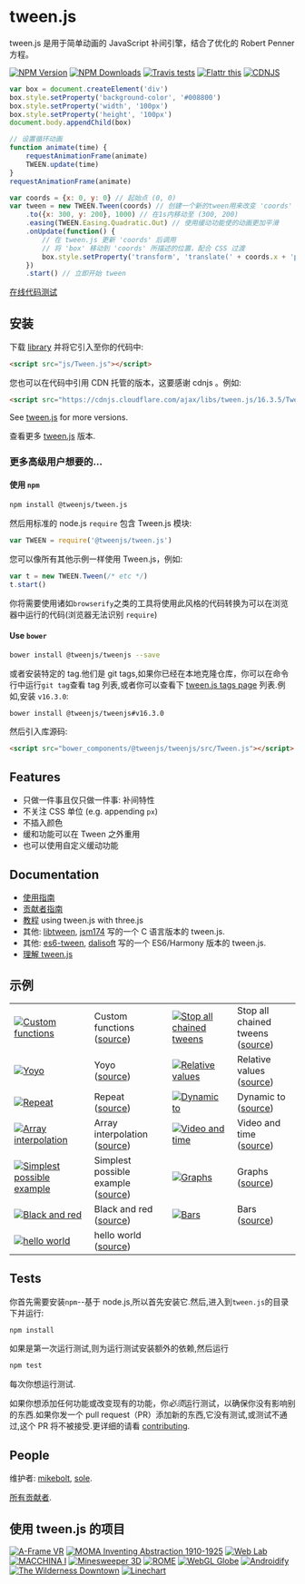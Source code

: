 # tween.js

tween.js 是用于简单动画的 JavaScript 补间引擎，结合了优化的 Robert Penner 方程。

[![NPM Version][npm-image]][npm-url]
[![NPM Downloads][downloads-image]][downloads-url]
[![Travis tests][travis-image]][travis-url]
[![Flattr this][flattr-image]][flattr-url]
[![CDNJS][cdnjs-image]][cdnjs-url]

```javascript
var box = document.createElement('div')
box.style.setProperty('background-color', '#008800')
box.style.setProperty('width', '100px')
box.style.setProperty('height', '100px')
document.body.appendChild(box)

// 设置循环动画
function animate(time) {
	requestAnimationFrame(animate)
	TWEEN.update(time)
}
requestAnimationFrame(animate)

var coords = {x: 0, y: 0} // 起始点 (0, 0)
var tween = new TWEEN.Tween(coords) // 创建一个新的tween用来改变 'coords'
	.to({x: 300, y: 200}, 1000) // 在1s内移动至 (300, 200)
	.easing(TWEEN.Easing.Quadratic.Out) // 使用缓动功能使的动画更加平滑
	.onUpdate(function() {
		// 在 tween.js 更新 'coords' 后调用
		// 将 'box' 移动到 'coords' 所描述的位置，配合 CSS 过渡
		box.style.setProperty('transform', 'translate(' + coords.x + 'px, ' + coords.y + 'px)')
	})
	.start() // 立即开始 tween
```

[在线代码测试](https://codepen.io/mikebolt/pen/zzzvZg)

## 安装

下载 [library](https://raw.githubusercontent.com/tweenjs/tween.js/master/src/Tween.js) 并将它引入至你的代码中:

```html
<script src="js/Tween.js"></script>
```

您也可以在代码中引用 CDN 托管的版本，这要感谢 cdnjs 。例如:

```html
<script src="https://cdnjs.cloudflare.com/ajax/libs/tween.js/16.3.5/Tween.min.js"></script>
```

See [tween.js](https://cdnjs.com/libraries/tween.js/) for more versions.

查看更多 [tween.js](https://cdnjs.com/libraries/tween.js/) 版本.

### 更多高级用户想要的...

#### 使用 `npm`

```bash
npm install @tweenjs/tween.js
```

然后用标准的 node.js `require` 包含 Tween.js 模块:

```javascript
var TWEEN = require('@tweenjs/tween.js')
```

您可以像所有其他示例一样使用 Tween.js，例如:

```javascript
var t = new TWEEN.Tween(/* etc */)
t.start()
```

你将需要使用诸如`browserify`之类的工具将使用此风格的代码转换为可以在浏览器中运行的代码(浏览器无法识别 `require`)

#### Use `bower`

```bash
bower install @tweenjs/tweenjs --save
```

或者安装特定的 tag.他们是 git tags,如果你已经在本地克隆仓库，你可以在命令行中运行`git tag`查看 tag 列表,或者你可以查看下 [tween.js tags page](https://github.com/tweenjs/tween.js/tags) 列表.例如,安装 `v16.3.0`:

```bash
bower install @tweenjs/tweenjs#v16.3.0
```

然后引入库源码:

```html
<script src="bower_components/@tweenjs/tweenjs/src/Tween.js"></script>
```

## Features

- 只做一件事且仅只做一件事: 补间特性
- 不关注 CSS 单位 (e.g. appending `px`)
- 不插入颜色
- 缓和功能可以在 Tween 之外重用
- 也可以使用自定义缓动功能

## Documentation

- [使用指南](./docs/user_guide_zh-CN.md)
- [贡献者指南](./docs/contributor_guide_zh-CN.md)
- [教程](http://learningthreejs.com/blog/2011/08/17/tweenjs-for-smooth-animation/) using tween.js with three.js
- 其他: [libtween](https://github.com/jsm174/libtween), [jsm174](https://github.com/jsm174) 写的一个 C 语言版本的 tween.js.
- 其他: [es6-tween](https://github.com/tweenjs/es6-tween), [dalisoft](https://github.com/dalisoft) 写的一个 ES6/Harmony 版本的 tween.js.
- [理解 tween.js](https://mikebolt.me/article/understanding-tweenjs.html)

## 示例

<table>
	<tr>
		<td>
			<a href="http://tweenjs.github.io/tween.js/examples/12_graphs_custom_functions.html">
				<img src="./assets/examples/03_graphs.png" alt="Custom functions" />
			</a>
		</td>
		<td>
			Custom functions<br />
			(<a href="examples/12_graphs_custom_functions.html">source</a>)
		</td>
		<td>
			<a href="http://tweenjs.github.io/tween.js/examples/11_stop_all_chained_tweens.html">
				<img src="./assets/examples/11_stop_all_chained_tweens.png" alt="Stop all chained tweens" />
			</a>
		</td>
		<td>
			Stop all chained tweens<br />
			(<a href="examples/11_stop_all_chained_tweens.html">source</a>)
		</td>
	</tr>
	<tr>
		<td>
			<a href="http://tweenjs.github.io/tween.js/examples/10_yoyo.html">
				<img src="./assets/examples/10_yoyo.png" alt="Yoyo" />
			</a>
		</td>
		<td>
			Yoyo<br />
			(<a href="examples/10_yoyo.html">source</a>)
		</td>
		<td>
			<a href="http://tweenjs.github.io/tween.js/examples/09_relative_values.html">
				<img src="./assets/examples/09_relative.png" alt="Relative values" />
			</a>
		</td>
		<td>
			Relative values<br />
			(<a href="examples/09_relative_values.html">source</a>)
		</td>
	</tr>
	<tr>
		<td>
			<a href="http://tweenjs.github.io/tween.js/examples/08_repeat.html">
				<img src="./assets/examples/08_repeat.png" alt="Repeat" />
			</a>
		</td>
		<td>
			Repeat<br />
			(<a href="examples/08_repeat.html">source</a>)
		</td>
		<td>
			<a href="http://tweenjs.github.io/tween.js/examples/07_dynamic_to.html">
				<img src="./assets/examples/07_dynamic_to.png" alt="Dynamic to" />
			</a>
		</td>
		<td>
			Dynamic to<br />
			(<a href="examples/07_dynamic_to.html">source</a>)
		</td>
	</tr>
	<tr>
		<td>
			<a href="http://tweenjs.github.io/tween.js/examples/06_array_interpolation.html">
				<img src="./assets/examples/03_graphs.png" alt="Array interpolation" />
			</a>
		</td>
		<td>
			Array interpolation<br />
			(<a href="examples/06_array_interpolation.html">source</a>)
		</td>
		<td>
			<a href="http://tweenjs.github.io/tween.js/examples/05_video_and_time.html">
				<img src="./assets/examples/06_video_and_time.png" alt="Video and time" />
			</a>
		</td>
		<td>
			Video and time<br />
			(<a href="examples/05_video_and_time.html">source</a>)
		</td>
	</tr>
	<tr>
		<td>
			<a href="http://tweenjs.github.io/tween.js/examples/04_simplest.html">
				<img src="./assets/examples/04_simplest.png" alt="Simplest possible example" />
			</a>
		</td>
		<td>
			Simplest possible example<br />
			(<a href="examples/04_simplest.html">source</a>)
		</td>
		<td>
			<a href="http://tweenjs.github.io/tween.js/examples/03_graphs.html">
				<img src="./assets/examples/03_graphs.png" alt="Graphs" />
			</a>
		</td>
		<td>
			Graphs<br />
			(<a href="examples/03_graphs.html">source</a>)
		</td>
	</tr>
	<tr>
		<td>
			<a href="http://tweenjs.github.io/tween.js/examples/02_black_and_red.html">
				<img src="./assets/examples/02_black_and_red.png" alt="Black and red" />
			</a>
		</td>
		<td>
			Black and red<br />
			(<a href="examples/02_black_and_red.html">source</a>)
		</td>
		<td>
			<a href="http://tweenjs.github.io/tween.js/examples/01_bars.html">
				<img src="./assets/examples/01_bars.png" alt="Bars" />
			</a>
		</td>
		<td>
			Bars<br />
			(<a href="examples/01_bars.html">source</a>)
		</td>
	</tr>
	<tr>
		<td>
			<a href="http://tweenjs.github.io/tween.js/examples/00_hello_world.html">
				<img src="./assets/examples/00_hello_world.png" alt="hello world" />
			</a>
		</td>
		<td>
			hello world<br />
			(<a href="examples/00_hello_world.html">source</a>)
		</td>
	</tr>
</table>

## Tests

你首先需要安装`npm`--基于 node.js,所以首先安装它.然后,进入到`tween.js`的目录下并运行:

```bash
npm install
```

如果是第一次运行测试,则为运行测试安装额外的依赖,然后运行

```bash
npm test
```

每次你想运行测试.

如果你想添加任何功能或改变现有的功能，你*必须*运行测试，以确保你没有影响别的东西.如果你发一个 pull request（PR）添加新的东西,它没有测试,或测试不通过,这个 PR 将不被接受.更详细的请看 [contributing](CONTRIBUTING.md).

## People

维护者: [mikebolt](https://github.com/mikebolt), [sole](https://github.com/sole).

[所有贡献者](http://github.com/tweenjs/tween.js/contributors).

## 使用 tween.js 的项目

[![A-Frame VR](http://tweenjs.github.io/tween.js/assets/projects/10_aframe.png)](https://aframe.io)
[![MOMA Inventing Abstraction 1910-1925](http://tweenjs.github.io/tween.js/assets/projects/09_moma.png)](http://www.moma.org/interactives/exhibitions/2012/inventingabstraction/)
[![Web Lab](http://tweenjs.github.io/tween.js/assets/projects/08_web_lab.png)](http://www.chromeweblab.com/)
[![MACCHINA I](http://tweenjs.github.io/tween.js/assets/projects/07_macchina.png)](http://5013.es/toys/macchina)
[![Minesweeper 3D](http://tweenjs.github.io/tween.js/assets/projects/06_minesweeper3d.png)](http://egraether.com/mine3d/)
[![ROME](http://tweenjs.github.io/tween.js/assets/projects/05_rome.png)](http://ro.me)
[![WebGL Globe](http://tweenjs.github.io/tween.js/assets/projects/04_webgl_globe.png)](http://data-arts.appspot.com/globe)
[![Androidify](http://tweenjs.github.io/tween.js/assets/projects/03_androidify.png)](http://www.androidify.com/)
[![The Wilderness Downtown](http://tweenjs.github.io/tween.js/assets/projects/01_wilderness.png)](http://thewildernessdowntown.com/)
[![Linechart](http://tweenjs.github.io/tween.js/assets/projects/00_linechart.png)](http://dejavis.org/linechart)

[npm-image]: https://img.shields.io/npm/v/@tweenjs/tween.js.svg
[npm-url]: https://npmjs.org/package/@tweenjs/tween.js
[downloads-image]: https://img.shields.io/npm/dm/@tweenjs/tween.js.svg
[downloads-url]: https://npmjs.org/package/@tweenjs/tween.js
[travis-image]: https://travis-ci.org/tweenjs/tween.js.svg?branch=master
[travis-url]: https://travis-ci.org/tweenjs/tween.js
[flattr-image]: https://api.flattr.com/button/flattr-badge-large.png
[flattr-url]: https://flattr.com/thing/45014/tween-js
[cdnjs-image]: https://img.shields.io/cdnjs/v/tween.js.svg
[cdnjs-url]: https://cdnjs.com/libraries/tween.js
